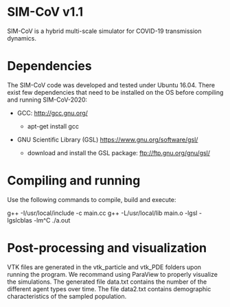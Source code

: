 SIM-CoV v1.1
============

SIM-CoV is a hybrid multi-scale simulator for COVID-19 transmission dynamics.


# Dependencies

The SIM-CoV code was developed and tested under Ubuntu 16.04. There exist few dependencies that need to be installed on the OS before compiling and running SIM-CoV-2020:

- GCC: http://gcc.gnu.org/
	- apt-get install gcc

- GNU Scientific Library (GSL) https://www.gnu.org/software/gsl/
	- download and install the GSL package: ftp://ftp.gnu.org/gnu/gsl/

# Compiling and running

Use the following commands to compile, build and execute:

g++ -I/usr/local/include -c main.cc 
g++ -L/usr/local/lib main.o -lgsl -lgslcblas -lm^C
./a.out


# Post-processing and visualization

VTK files are generated in the vtk_particle and vtk_PDE folders upon running the program. We recommand using ParaView to properly visualize the simulations. The generated file data.txt contains the number of the different agent types over time. The file data2.txt contains demographic characteristics of the sampled population.
